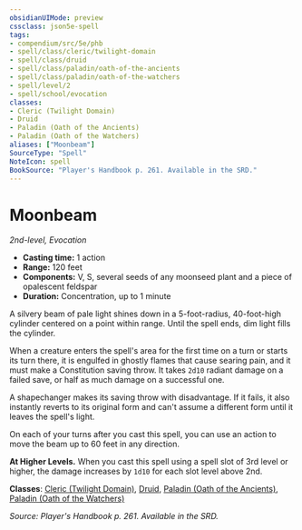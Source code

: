 ```yaml
---
obsidianUIMode: preview
cssclass: json5e-spell
tags:
- compendium/src/5e/phb
- spell/class/cleric/twilight-domain
- spell/class/druid
- spell/class/paladin/oath-of-the-ancients
- spell/class/paladin/oath-of-the-watchers
- spell/level/2
- spell/school/evocation
classes:
- Cleric (Twilight Domain)
- Druid
- Paladin (Oath of the Ancients)
- Paladin (Oath of the Watchers)
aliases: ["Moonbeam"]
SourceType: "Spell"
NoteIcon: spell
BookSource: "Player's Handbook p. 261. Available in the SRD."
---
```

# Moonbeam
*2nd-level, Evocation*  

- **Casting time:** 1 action
- **Range:** 120 feet
- **Components:** V, S, several seeds of any moonseed plant and a piece of opalescent feldspar
- **Duration:** Concentration, up to 1 minute

A silvery beam of pale light shines down in a 5-foot-radius, 40-foot-high cylinder centered on a point within range. Until the spell ends, dim light fills the cylinder.

When a creature enters the spell's area for the first time on a turn or starts its turn there, it is engulfed in ghostly flames that cause searing pain, and it must make a Constitution saving throw. It takes `2d10` radiant damage on a failed save, or half as much damage on a successful one.

A shapechanger makes its saving throw with disadvantage. If it fails, it also instantly reverts to its original form and can't assume a different form until it leaves the spell's light.

On each of your turns after you cast this spell, you can use an action to move the beam up to 60 feet in any direction.

**At Higher Levels.** When you cast this spell using a spell slot of 3rd level or higher, the damage increases by `1d10` for each slot level above 2nd.

**Classes**: [Cleric (Twilight Domain)](/2-Mechanics/CLI/classes/cleric-twilight-domain-tce.md), [Druid](/2-Mechanics/CLI/classes/druid.md), [Paladin (Oath of the Ancients)](/2-Mechanics/CLI/classes/paladin-oath-of-the-ancients.md), [Paladin (Oath of the Watchers)](/2-Mechanics/CLI/classes/paladin-oath-of-the-watchers-tce.md)

*Source: Player's Handbook p. 261. Available in the SRD.*